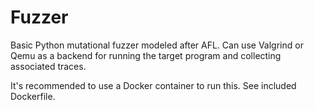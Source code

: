 Fuzzer
======
Basic Python mutational fuzzer modeled after AFL. Can use Valgrind or Qemu
as a backend for running the target program and collecting associated
traces.

It's recommended to use a Docker container to run this. See included
Dockerfile.

